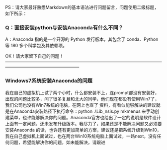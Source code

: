 PS：请大家最好熟悉Markdown的基本语法进行问题留言，问题使用二级标题，如下所示：

### Q：直接安装python与安装Anaconda有什么不同？
A：Anaconda 指的是一个开源的 Python 发行版本，其包含了 conda、Python 等 180 多个科学包及其依赖项。

OK！请大家留下自己的问题！
—————————————————————————————————————————————————————
### Windows7系统安装Anaconda的问题
我在自己的虚拟机上试了两个小时，什么都安装不上，连prompt都没有安装好，出现的问题比较多，问了很多复旦和北大的同学，他们现在都没有使用Win7了，我们公司也没有Win7系统的电脑，在网上也查了 资料，有看似能够解决的建议就是在Anaconda安装路径下执行命令：python .\Lib\_nsis.py mkmenus 来手动创建菜单，也许能够解决你的问题。Anaconda官方也给出了一定的说明是软件设计上面有一定问题，还未发布升级版本。我尽力了，如果还是不能解决问题又必须要安装Anaconda 的话，也许还有更加简单的方案，建议还是把系统升级到Win10，我在自己虚拟机上面试过，也在两台Win10系统电脑上面试过，一路next，没有任何问题，希望能解决你的问题，如未能解决，请跟进

